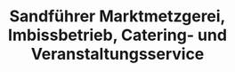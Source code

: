 ---
title: "Sandführer Marktmetzgerei, Imbissbetrieb, Catering- und Veranstaltungsservice"
url: /euskirchen/sandfuehrer-marktmetzgerei-imbissbetrieb-catering-und-veranstaltungsservice/
shop: Metzgerei
---